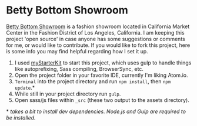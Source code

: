 # Betty Bottom Showroom

[Betty Bottom Showroom](https://github.com/danieldrasdo/bettyBottom) is a fashion showroom located in California Market Center in the Fashion District of Los Angeles, California. I am keeping this project 'open source' in case anyone has some suggestions or comments for me, or would like to contribute. If you would like to fork this project, here is some info you may find helpful regarding how I set it up.

1. I used [myStarterKit](https://github.com/danieldrasdo/myStarterKit) to start this project, which uses gulp to handle things like autoprefixing, Sass compiling, BrowserSync, etc.
2. Open the project folder in your favorite IDE, currently I'm liking Atom.io.
3. `Terminal` into the project directory and run `npm install`, then `npm update`.\*
4. While still in your project directory run `gulp`.
5. Open sass/js files within `_src` (these two output to the assets directory).

\* *takes a bit to install dev dependencies. Node.js and Gulp are required to be installed.*

